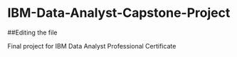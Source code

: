 # IBM-Data-Analyst-Capstone-Project

##Editing the file

Final project for IBM Data Analyst Professional Certificate
